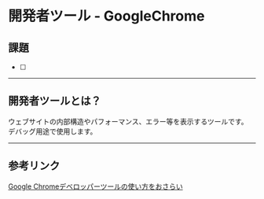 # 開発者ツール - GoogleChrome

## 課題

- [ ] 

---

## 開発者ツールとは？

ウェブサイトの内部構造やパフォーマンス、エラー等を表示するツールです。
デバッグ用途で使用します。

---

## 参考リンク

[Google Chromeデベロッパーツールの使い方をおさらい](http://www.aiship.jp/knowhow/archives/28745)